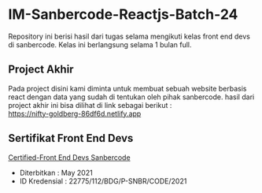 # IM-Sanbercode-Reactjs-Batch-24

Repository ini berisi hasil dari tugas selama mengikuti kelas front end devs di sanbercode.
Kelas ini berlangsung selama 1 bulan full. 

## Project Akhir
Pada project disini kami diminta untuk membuat sebuah website berbasis react dengan data yang sudah di tentukan oleh pihak sanbercode. 
hasil dari project akhir ini bisa dilihat di link sebagai berikut : <br>
https://nifty-goldberg-86df6d.netlify.app

## Sertifikat Front End Devs
[Certified-Front End Devs Sanbercode](https://github.com/iim-am/IM-Sanbercode-Reactjs-Batch-24/blob/main/sertifikat%20sanbercode%20front%20end%20devs.pdf) 
- Diterbitkan   : May 2021
- ID Kredensial : 22775/112/BDG/P-SNBR/CODE/2021
